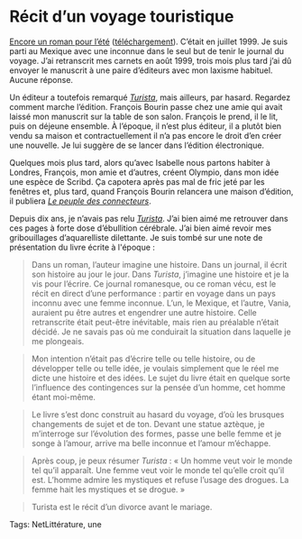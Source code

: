 # Récit d’un voyage touristique

[Encore un roman pour l’été](http://blog.tcrouzet.com/turista/) ([téléchargement](http://blog.tcrouzet.com/turista/#download)). C’était en juillet 1999. Je suis parti au Mexique avec une inconnue dans le seul but de tenir le journal du voyage. J’ai retranscrit mes carnets en août 1999, trois mois plus tard j’ai dû envoyer le manuscrit à une paire d’éditeurs avec mon laxisme habituel. Aucune réponse.

Un éditeur a toutefois remarqué [*Turista*](http://blog.tcrouzet.com/turista/), mais ailleurs, par hasard. Regardez comment marche l’édition. François Bourin passe chez une amie qui avait laissé mon manuscrit sur la table de son salon. François le prend, il le lit, puis on déjeune ensemble. À l’époque, il n’est plus éditeur, il a plutôt bien vendu sa maison et contractuellement il n’a pas encore le droit d’en créer une nouvelle. Je lui suggère de se lancer dans l’édition électronique.

Quelques mois plus tard, alors qu’avec Isabelle nous partons habiter à Londres, François, mon amie et d’autres, créent Olympio, dans mon idée une espèce de Scribd. Ça capotera après pas mal de fric jeté par les fenêtres et, plus tard, quand François Bourin relancera une maison d’édition, il publiera [*Le peuple des connecteurs*](http://blog.tcrouzet.com/le-peuple-des-connecteurs/).

Depuis dix ans, je n’avais pas relu [*Turista*](http://blog.tcrouzet.com/turista/). J’ai bien aimé me retrouver dans ces pages à forte dose d’ébullition cérébrale. J’ai bien aimé revoir mes gribouillages d’aquarelliste dilettante. Je suis tombé sur une note de présentation du livre écrite à l'époque :

> Dans un roman, l’auteur imagine une histoire. Dans un journal, il écrit son histoire au jour le jour. Dans *Turista*, j’imagine une histoire et je la vis pour l’écrire. Ce journal romanesque, ou ce roman vécu, est le récit en direct d’une performance : partir en voyage dans un pays inconnu avec une femme inconnue. L’un, le Mexique, et l’autre, Vania, auraient pu être autres et engendrer une autre histoire. Celle retranscrite était peut-être inévitable, mais rien au préalable n’était décidé. Je ne savais pas où me conduirait la situation dans laquelle je me plongeais.

> Mon intention n’était pas d’écrire telle ou telle histoire, ou de développer telle ou telle idée, je voulais simplement que le réel me dicte une histoire et des idées. Le sujet du livre était en quelque sorte l’influence des contingences sur la pensée d’un homme, cet homme étant moi-même.

> Le livre s’est donc construit au hasard du voyage, d’où les brusques changements de sujet et de ton. Devant une statue aztèque, je m’interroge sur l’évolution des formes, passe une belle femme et je songe à l’amour, arrive ma belle inconnue et l’amour m’échappe.

> Après coup, je peux résumer *Turista* : « Un homme veut voir le monde tel qu’il apparaît. Une femme veut voir le monde tel qu’elle croit qu’il est. L’homme admire les mystiques et refuse l’usage des drogues. La femme hait les mystiques et se drogue. »

> Turista est le récit d’un divorce avant le mariage.

Tags: NetLittérature, une